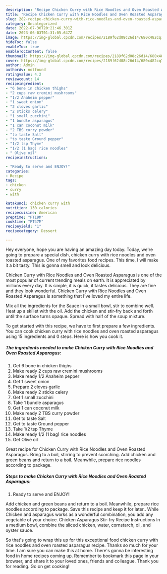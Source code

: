 ```yaml
---
description: "Recipe Chicken Curry with Rice Noodles and Oven Roasted Asparagus yang Delicious}"
title: "Recipe Chicken Curry with Rice Noodles and Oven Roasted Asparagus yang Delicious}"
slug: 282-recipe-chicken-curry-with-rice-noodles-and-oven-roasted-asparagus-yang-delicious
category: Uncategorized
date: 2022-07-30T20:21:46.301Z
date: 2023-06-03T01:31:05.647Z
image: https://img-global.cpcdn.com/recipes/2189f62d08c26d14/680x482cq70/chicken-curry-with-rice-noodles-and-oven-roasted-asparagus-recipe-main-photo.jpg
hideToc: false
enableToc: true
enableTocContent: false
thumbnail: https://img-global.cpcdn.com/recipes/2189f62d08c26d14/680x482cq70/chicken-curry-with-rice-noodles-and-oven-roasted-asparagus-recipe-main-photo.jpg
cover: https://img-global.cpcdn.com/recipes/2189f62d08c26d14/680x482cq70/chicken-curry-with-rice-noodles-and-oven-roasted-asparagus-recipe-main-photo.jpg
author: Admin
authorAv: notfound
ratingvalue: 4.2
reviewcount: 14
recipeingredient:
- "6 bone in chicken thighs"
- "2 cups raw cremini mushrooms"
- "1/2 Anaheim pepper"
- "1 sweet onion"
- "2 cloves garlic"
- "2 sticks celery"
- "1 small zucchini"
- "1 bundle asparagus"
- "1 can coconut milk"
- "2 TBS curry powder"
- "to taste Salt"
- "to taste Ground pepper"
- "1/2 tsp Thyme"
- "1/2 (1 bag) rice noodles"
- " Olive oil"
recipeinstructions:

- "Ready to serve and ENJOY!"
categories:
- Recipe
tags:
- chicken
- curry
- with

katakunci: chicken curry with 
nutrition: 130 calories
recipecuisine: American
preptime: "PT19M"
cooktime: "PT47M"
recipeyield: "1"
recipecategory: Dessert

---
```



Hey everyone, hope you are having an amazing day today. Today, we're going to prepare a special dish, chicken curry with rice noodles and oven roasted asparagus. One of my favorites food recipes. This time, I will make it a bit tasty. This is gonna smell and look delicious.

Chicken Curry with Rice Noodles and Oven Roasted Asparagus is one of the most popular of current trending meals on earth. It is appreciated by millions every day. It is simple, it is quick, it tastes delicious. They are fine and they look wonderful. Chicken Curry with Rice Noodles and Oven Roasted Asparagus is something that I've loved my entire life.

Mix all the ingredients for the Sauce in a small bowl, stir to combine well. Heat up a skillet with the oil. Add the chicken and stir-fry back and forth until the surface turns opaque. Spread with half of the soup mixture.


To get started with this recipe, we have to first prepare a few ingredients. You can cook chicken curry with rice noodles and oven roasted asparagus using 15 ingredients and 0 steps. Here is how you cook it.

<!--inarticleads1-->

##### The ingredients needed to make Chicken Curry with Rice Noodles and Oven Roasted Asparagus:

1. Get 6 bone in chicken thighs
1. Make ready 2 cups raw cremini mushrooms
1. Make ready 1/2 Anaheim pepper
1. Get 1 sweet onion
1. Prepare 2 cloves garlic
1. Make ready 2 sticks celery
1. Get 1 small zucchini
1. Take 1 bundle asparagus
1. Get 1 can coconut milk
1. Make ready 2 TBS curry powder
1. Get to taste Salt
1. Get to taste Ground pepper
1. Take 1/2 tsp Thyme
1. Make ready 1/2 (1 bag) rice noodles
1. Get  Olive oil


Great recipe for Chicken Curry with Rice Noodles and Oven Roasted Asparagus. Bring to a boil, stirring to prevent scorching. Add chicken and green beans and return to a boil. Meanwhile, prepare rice noodles according to package. 

<!--inarticleads2-->

##### Steps to make Chicken Curry with Rice Noodles and Oven Roasted Asparagus:


1. Ready to serve and ENJOY!

Add chicken and green beans and return to a boil. Meanwhile, prepare rice noodles according to package. Save this recipe and keep it for later.. While Chicken and asparagus works as a wonderful combination, you add any vegetable of your choice. Chicken Asparagus Stir-fry Recipe Instructions In a medium bowl, combine the sliced chicken, water, cornstarch, oil, and oyster sauce. 

So that's going to wrap this up for this exceptional food chicken curry with rice noodles and oven roasted asparagus recipe. Thanks so much for your time. I am sure you can make this at home. There's gonna be interesting food in home recipes coming up. Remember to bookmark this page in your browser, and share it to your loved ones, friends and colleague. Thank you for reading. Go on get cooking!
